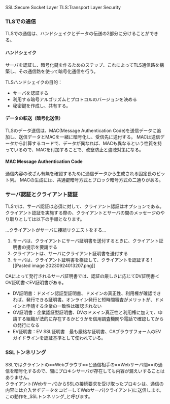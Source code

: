 SSL:Secure Socket Layer
TLS:Transport Layer Security

### TLSでの通信
TLSでの通信は、ハンドシェイクとデータの伝送の2部分に分けることができる。

#### ハンドシェイク
サーバを認証し、暗号化鍵を作るためのステップ、これによってTLS通信路を構築し、その通信路を使って暗号化通信を行う。

TLSハンドシェイクの目的：
- サーバを認証する
- 利用する暗号アルゴリズムとプロトコルのバージョンを決める
- 秘密鍵を作成し、共有する。

#### データの転送（暗号化送信）
TLSのデータ送信は、MAC(Message Authentication Code)を送信データに追加し、送信データとMACを一緒に暗号化し、受信先に送付する。
MACは送信データから計算するコードで、データが異なれば、MACも異なるという性質を持っているので、MACを付加することで、改竄防止と盗聴対策になる。

#### MAC Message Authentication Code
通信内容の改ざん有無を確認するために通信データから生成される固定長のビット列。
MACの生成には、共通鍵暗号方式とブロック暗号方式の二通りがある。

### サーバ認証とクライアント認証
TLSでは、サーバ認証は必須に対して、クライアント認証はオプションである。
クライアント認証を実施する際の、クライアントとサーバの間のメッセージのやり取りとしては以下の手順となります。

...クライアントがサーバに接続リクエストをする...
1. サーバは、クライアントにサーバ証明書を送付するときに、クライアント証明書の提示を要請する
2. クライアントは、サーバにクライアント証明書を送付する
3. サーバは、クライアント証明書を検証して、クライアントを認証する
![[Pasted image 20230924013207.png]]

CAによって発行されるサーバ証明書では、認証の厳しさに応じてDV証明書＜OV証明書＜EV証明書がある。
- DV証明書：ドメイン認証型証明書、ドメインの真正性、利用権が確認できれば、発行できる証明書。オンライン発行と短時間審査がメリットが、ドメインと申請する企業の一致性は確認されない
- OV証明書：企業認証型証明書、DVのドメイン真正性と利用権に加えて、申請する組織が法的に存在するかどうかを信用調査機関や電話で確認してからの発行になる
- EV証明書：EV SSL証明書　最も厳格な証明書、CAブラウザフォームのEVガイドラインを認証基準として使われている。

### SSLトンネリング
SSLではクライントの==Webブラウザ==と通信相手の==Webサーバ間==の通信を暗号化するので、間にプロキシサーバが存在しても内容が漏えいすることはありません。  
クライアント(Webサーバ)からSSLの接続要求を受け取ったプロキシは、通信の内容には介入せずデータをコピーしてWebサーバ(クライアント)に送信します。この動作を_SSLトンネリング_と呼びます。

